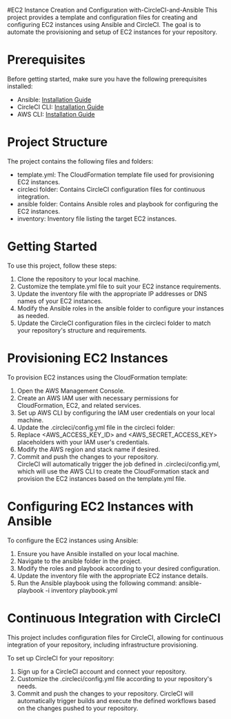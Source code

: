 #EC2 Instance Creation and Configuration with-CircleCI-and-Ansible
This project provides a template and configuration files for creating and configuring EC2 instances using Ansible and CircleCI. The goal is to automate the provisioning and setup of EC2 instances for your repository.

# Prerequisites
Before getting started, make sure you have the following prerequisites installed:

- Ansible: [Installation Guide](https://docs.ansible.com/ansible/latest/installation_guide/index.html)
- CircleCI CLI: [Installation Guide](https://circleci.com/docs/local-cli/#installation)
- AWS CLI: [Installation Guide](https://aws.amazon.com/cli/)
# Project Structure
The project contains the following files and folders:

- template.yml: The CloudFormation template file used for provisioning EC2 instances.
- circleci folder: Contains CircleCI configuration files for continuous integration.
- ansible folder: Contains Ansible roles and playbook for configuring the EC2 instances.
- inventory: Inventory file listing the target EC2 instances.

# Getting Started
To use this project, follow these steps:

1. Clone the repository to your local machine.
2.  Customize the template.yml file to suit your EC2 instance requirements.
3.  Update the inventory file with the appropriate IP addresses or DNS names of your EC2 instances.
4. Modify the Ansible roles in the ansible folder to configure your instances as needed.
5. Update the CircleCI configuration files in the circleci folder to match your repository's structure and requirements.

# Provisioning EC2 Instances
To provision EC2 instances using the CloudFormation template:

1. Open the AWS Management Console.
2. Create an AWS IAM user with necessary permissions for CloudFormation, EC2, and related services.
3. Set up AWS CLI by configuring the IAM user credentials on your local machine.
4. Update the .circleci/config.yml file in the circleci folder:
5. Replace <AWS_ACCESS_KEY_ID> and <AWS_SECRET_ACCESS_KEY> placeholders with your IAM user's credentials.
6. Modify the AWS region and stack name if desired.
7. Commit and push the changes to your repository.<br>
CircleCI will automatically trigger the job defined in .circleci/config.yml, which will use the AWS CLI to create the CloudFormation stack and provision the EC2 instances based on the template.yml file.

# Configuring EC2 Instances with Ansible
To configure the EC2 instances using Ansible:

1. Ensure you have Ansible installed on your local machine.
2. Navigate to the ansible folder in the project.
3. Modify the roles and playbook according to your desired configuration.
4. Update the inventory file with the appropriate EC2 instance details.
5. Run the Ansible playbook using the following command:
ansible-playbook -i inventory playbook.yml

# Continuous Integration with CircleCI
This project includes configuration files for CircleCI, allowing for continuous integration of your repository, including infrastructure provisioning.

To set up CircleCI for your repository:

1. Sign up for a CircleCI account and connect your repository.
2. Customize the .circleci/config.yml file according to your repository's needs.
3. Commit and push the changes to your repository.
CircleCI will automatically trigger builds and execute the defined workflows based on the changes pushed to your repository.

